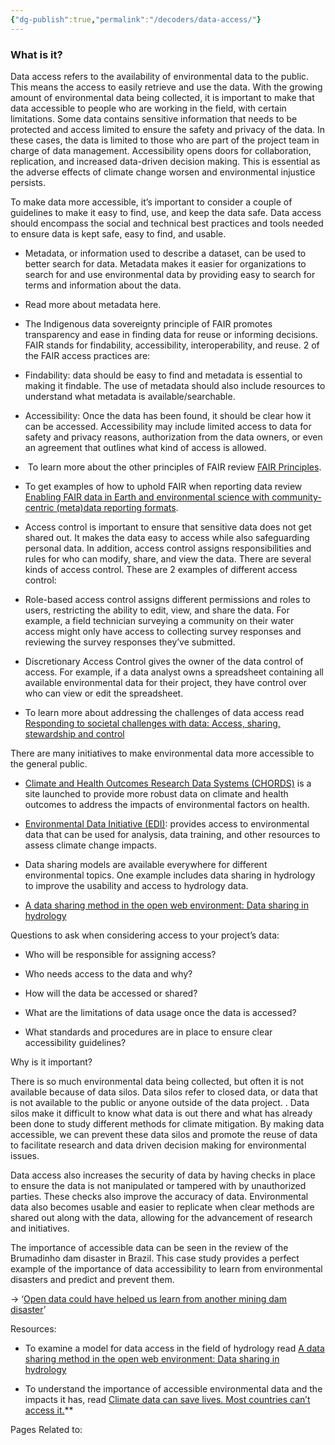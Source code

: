 ```yaml
---
{"dg-publish":true,"permalink":"/decoders/data-access/"}
---
```



### What is it? 

Data access refers to the availability of environmental data to the public. This means the access to easily retrieve and use the data. With the growing amount of environmental data being collected, it is important to make that data accessible to people who are working in the field, with certain limitations. Some data contains sensitive information that needs to be protected and access limited to ensure the safety and privacy of the data. In these cases, the data is limited to those who are part of the project team in charge of data management. Accessibility opens doors for collaboration, replication, and increased data-driven decision making. This is essential as the adverse effects of climate change worsen and environmental injustice persists.

  

To make data more accessible, it’s important to consider a couple of guidelines to make it easy to find, use, and keep the data safe. Data access should encompass the social and technical best practices and tools needed to ensure data is kept safe, easy to find, and usable. 

- Metadata, or information used to describe a dataset, can be used to better search for data. Metadata makes it easier for organizations to search for and use environmental data by providing easy to search for terms and information about the data.
    

- Read more about metadata here. 
    

- The Indigenous data sovereignty principle of FAIR promotes transparency and ease in finding data for reuse or informing decisions. FAIR stands for findability, accessibility, interoperability, and reuse. 2 of the FAIR access practices are: 
    

- Findability: data should be easy to find and metadata is essential to making it findable. The use of metadata should also include resources to understand what metadata is available/searchable.
    
- Accessibility: Once the data has been found, it should be clear how it can be accessed. Accessibility may include limited access to data for safety and privacy reasons, authorization from the data owners, or even an agreement that outlines what kind of access is allowed. 
    
-  To learn more about the other principles of FAIR review [FAIR Principles](https://www.go-fair.org/fair-principles/).
    
- To get examples of how to uphold FAIR when reporting data review  [Enabling FAIR data in Earth and environmental science with community-centric (meta)data reporting formats](https://www.nature.com/articles/s41597-022-01606-w#:~:text=Research%20can%20be%20more%20transparent,integrate%20with%20their%20scientific%20workflows).
    

- Access control is important to ensure that sensitive data does not get shared out. It makes the data easy to access while also safeguarding personal data. In addition, access control assigns responsibilities and rules for who can modify, share, and view the data. There are several kinds of access control. These are 2 examples of different access control:
    

- Role-based access control assigns different permissions and roles to users, restricting the ability to edit, view, and share the data. For example, a field technician surveying a community on their water access might only have access to collecting survey responses and reviewing the survey responses they’ve submitted. 
    
- Discretionary Access Control gives the owner of the data control of access. For example, if a data analyst owns a spreadsheet containing all available environmental data for their project, they have control over who can view or edit the spreadsheet. 
    

- To learn more about addressing the challenges of data access read [Responding to societal challenges with data: Access, sharing, stewardship and control](https://www.oecd-ilibrary.org/science-and-technology/responding-to-societal-challenges-with-data_2182ce9f-en) 
    

  

There are many initiatives to make environmental data more accessible to the general public.

- [Climate and Health Outcomes Research Data Systems (CHORDS)](https://factor.niehs.nih.gov/2024/8/science-highlights/climate-health-data) is a site launched to provide more robust data on climate and health outcomes to address the impacts of environmental factors on health. 
    
- [Environmental Data Initiative (EDI)](https://edirepository.org/): provides access to environmental data that can be used for analysis, data training, and other resources to assess climate change impacts. 
    
- Data sharing models are available everywhere for different environmental topics. One example includes data sharing in hydrology to improve the usability and access to hydrology data. 
    

- [A data sharing method in the open web environment: Data sharing in hydrology](https://www.sciencedirect.com/science/article/abs/pii/S0022169420304339) 
    

  

Questions to ask when considering access to your project’s data:

- Who will be responsible for assigning access?
    
- Who needs access to the data and why? 
    
- How will the data be accessed or shared?
    
- What are the limitations of data usage once the data is accessed?
    
- What standards and procedures are in place to ensure clear accessibility guidelines?
    

  

Why is it important? 

There is so much environmental data being collected, but often it is not available because of data silos. Data silos refer to closed data, or data that is not available to the public or anyone outside of the data project. . Data silos make it difficult to know what data is out there and what has already been done to study different methods for climate mitigation. By making data accessible, we can prevent these data silos and promote the reuse of data to facilitate research and data driven decision making for environmental issues. 

  

Data access also increases the security of data by having checks in place to ensure the data is not manipulated or tampered with by unauthorized parties. These checks also improve the accuracy of data. Environmental data also becomes usable and easier to replicate when clear methods are shared out along with the data, allowing for the advancement of research and initiatives. 

  

The importance of accessible data can be seen in the review of the Brumadinho dam disaster in Brazil. This case study provides a perfect example of the importance of data accessibility to learn from environmental disasters and predict and prevent them. 

→ ‘[Open data could have helped us learn from another mining dam disaster](https://www.nature.com/articles/s41597-019-0063-0)’ 

  

Resources:

- To examine a model for data access in the field of hydrology read [A data sharing method in the open web environment: Data sharing in hydrology](https://thelivinglib.org/a-data-sharing-method-in-the-open-web-environment-data-sharing-in-hydrology/) 
    
- To understand the importance of accessible environmental data and the impacts it has, read [Climate data can save lives. Most countries can’t access it.](https://thelivinglib.org/climate-data-can-save-lives-most-countries-cant-access-it/)**


Pages Related to:
